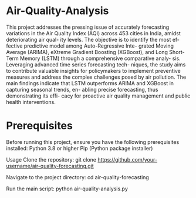 # Air-Quality-Analysis


This project addresses the pressing issue of accurately forecasting variations in the Air Quality Index (AQI) across 453 cities in India, amidst deteriorating air qual- ity levels. The objective is to identify the most ef- fective predictive model among Auto-Regressive Inte- grated Moving Average (ARIMA), eXtreme Gradient Boosting (XGBoost), and Long Short-Term Memory (LSTM) through a comprehensive comparative analy- sis. Leveraging advanced time series forecasting tech- niques, the study aims to contribute valuable insights for policymakers to implement preventive measures and address the complex challenges posed by air pollution. The main findings indicate that LSTM outperforms ARIMA and XGBoost in capturing seasonal trends, en- abling precise forecasting, thus demonstrating its effi- cacy for proactive air quality management and public health interventions.

# Prerequisites
Before running this project, ensure you have the following prerequisites installed:
Python 3.8 or higher
Pip (Python package installer)

Usage
Clone the repository:
git clone https://github.com/your-username/air-quality-forecasting.git

Navigate to the project directory:
cd air-quality-forecasting

Run the main script:
python air-quality-analysis.py

